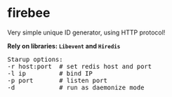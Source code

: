 # firebee
Very simple unique ID generator, using HTTP protocol!

<b>Rely on libraries: `Libevent` and `Hiredis`</b>

<pre>
Starup options:
-r host:port  # set redis host and port
-l ip         # bind IP
-p port       # listen port
-d            # run as daemonize mode
</pre>
